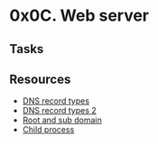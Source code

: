 # 0x0C. Web server
## Tasks
## Resources
- [DNS record types](https://www.site24x7.com/learn/dns-record-types.html)
- [DNS record types 2](https://support.dnsimple.com/categories/dns/)
- [Root and sub domain](https://landingi.com/help/domains-vs-subdomains/)
- [Child process](https://intranet.alxswe.com/concepts/110)